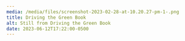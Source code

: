 ```yaml
---
media: /media/files/screenshot-2023-02-28-at-10.20.27-pm-1-.png
title: Driving the Green Book
alt: Still from Driving the Green Book
date: 2023-06-12T17:22:00-0500
---
```

